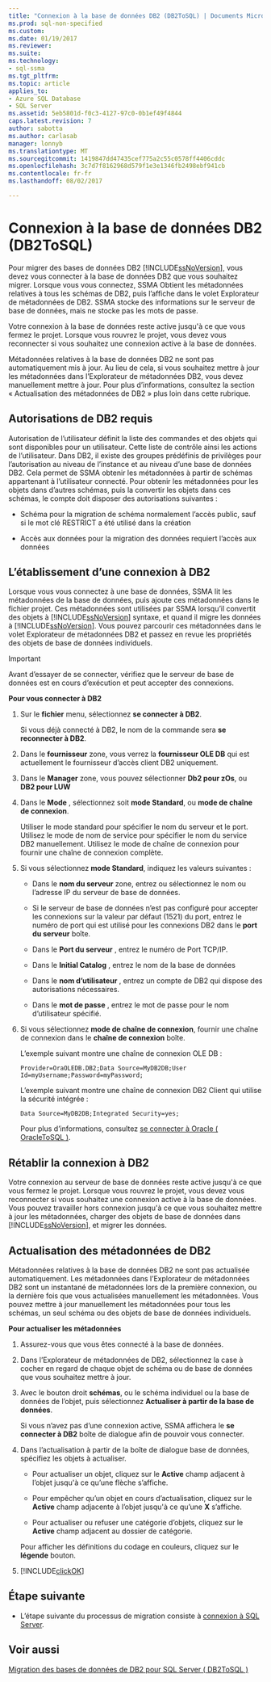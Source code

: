 ```yaml
---
title: "Connexion à la base de données DB2 (DB2ToSQL) | Documents Microsoft"
ms.prod: sql-non-specified
ms.custom: 
ms.date: 01/19/2017
ms.reviewer: 
ms.suite: 
ms.technology:
- sql-ssma
ms.tgt_pltfrm: 
ms.topic: article
applies_to:
- Azure SQL Database
- SQL Server
ms.assetid: 5eb5801d-f0c3-4127-97c0-0b1ef49f4844
caps.latest.revision: 7
author: sabotta
ms.author: carlasab
manager: lonnyb
ms.translationtype: MT
ms.sourcegitcommit: 1419847dd47435cef775a2c55c0578ff4406cddc
ms.openlocfilehash: 3c7d7f8162968d579f1e3e1346fb2498ebf941cb
ms.contentlocale: fr-fr
ms.lasthandoff: 08/02/2017

---
```

# <a name="connecting-to-db2-database-db2tosql"></a>Connexion à la base de données DB2 (DB2ToSQL)
Pour migrer des bases de données DB2 [!INCLUDE[ssNoVersion](../../includes/ssnoversion_md.md)], vous devez vous connecter à la base de données DB2 que vous souhaitez migrer. Lorsque vous vous connectez, SSMA Obtient les métadonnées relatives à tous les schémas de DB2, puis l’affiche dans le volet Explorateur de métadonnées de DB2. SSMA stocke des informations sur le serveur de base de données, mais ne stocke pas les mots de passe.  
  
Votre connexion à la base de données reste active jusqu'à ce que vous fermez le projet. Lorsque vous rouvrez le projet, vous devez vous reconnecter si vous souhaitez une connexion active à la base de données.  
  
Métadonnées relatives à la base de données DB2 ne sont pas automatiquement mis à jour. Au lieu de cela, si vous souhaitez mettre à jour les métadonnées dans l’Explorateur de métadonnées DB2, vous devez manuellement mettre à jour. Pour plus d’informations, consultez la section « Actualisation des métadonnées de DB2 » plus loin dans cette rubrique.  
  
## <a name="required-db2-permissions"></a>Autorisations de DB2 requis  
Autorisation de l’utilisateur définit la liste des commandes et des objets qui sont disponibles pour un utilisateur. Cette liste de contrôle ainsi les actions de l’utilisateur. Dans DB2, il existe des groupes prédéfinis de privilèges pour l’autorisation au niveau de l’instance et au niveau d’une base de données DB2. Cela permet de SSMA obtenir les métadonnées à partir de schémas appartenant à l’utilisateur connecté. Pour obtenir les métadonnées pour les objets dans d’autres schémas, puis la convertir les objets dans ces schémas, le compte doit disposer des autorisations suivantes :  
  
-   Schéma pour la migration de schéma normalement l’accès public, sauf si le mot clé RESTRICT a été utilisé dans la création  
  
-   Accès aux données pour la migration des données requiert l’accès aux données  
  
## <a name="establishing-a-connection-to-db2"></a>L’établissement d’une connexion à DB2  
Lorsque vous vous connectez à une base de données, SSMA lit les métadonnées de la base de données, puis ajoute ces métadonnées dans le fichier projet. Ces métadonnées sont utilisées par SSMA lorsqu’il convertit des objets à [!INCLUDE[ssNoVersion](../../includes/ssnoversion_md.md)] syntaxe, et quand il migre les données à [!INCLUDE[ssNoVersion](../../includes/ssnoversion_md.md)]. Vous pouvez parcourir ces métadonnées dans le volet Explorateur de métadonnées DB2 et passez en revue les propriétés des objets de base de données individuels.  
  
> [!IMPORTANT]  
> Avant d’essayer de se connecter, vérifiez que le serveur de base de données est en cours d’exécution et peut accepter des connexions.  
  
**Pour vous connecter à DB2**  
  
1.  Sur le **fichier** menu, sélectionnez **se connecter à DB2**.  
  
    Si vous déjà connecté à DB2, le nom de la commande sera **se reconnecter à DB2**.  
  
2.  Dans le **fournisseur** zone, vous verrez la **fournisseur OLE DB** qui est actuellement le fournisseur d’accès client DB2 uniquement.  
  
3.  Dans le **Manager** zone, vous pouvez sélectionner **Db2 pour zOs**, ou **DB2 pour LUW**  
  
4.  Dans le **Mode** , sélectionnez soit **mode Standard**, ou **mode de chaîne de connexion**.  
  
    Utiliser le mode standard pour spécifier le nom du serveur et le port. Utilisez le mode de nom de service pour spécifier le nom du service DB2 manuellement. Utilisez le mode de chaîne de connexion pour fournir une chaîne de connexion complète.  
  
5.  Si vous sélectionnez **mode Standard**, indiquez les valeurs suivantes :  
  
    -   Dans le **nom du serveur** zone, entrez ou sélectionnez le nom ou l’adresse IP du serveur de base de données.  
  
    -   Si le serveur de base de données n’est pas configuré pour accepter les connexions sur la valeur par défaut (1521) du port, entrez le numéro de port qui est utilisé pour les connexions DB2 dans le **port du serveur** boîte.  
  
    -   Dans le **Port du serveur** , entrez le numéro de Port TCP/IP.  
  
    -   Dans le **Initial Catalog** , entrez le nom de la base de données  
  
    -   Dans le **nom d’utilisateur** , entrez un compte de DB2 qui dispose des autorisations nécessaires.  
  
    -   Dans le **mot de passe** , entrez le mot de passe pour le nom d’utilisateur spécifié.  
  
6.  Si vous sélectionnez **mode de chaîne de connexion**, fournir une chaîne de connexion dans le **chaîne de connexion** boîte.  
  
    L’exemple suivant montre une chaîne de connexion OLE DB :  
  
    `Provider=OraOLEDB.DB2;Data Source=MyDB2DB;User Id=myUsername;Password=myPassword;`  
  
    L’exemple suivant montre une chaîne de connexion DB2 Client qui utilise la sécurité intégrée :  
  
    `Data Source=MyDB2DB;Integrated Security=yes;`  
  
    Pour plus d’informations, consultez [se connecter à Oracle &#40; OracleToSQL &#41;](../../ssma/oracle/connect-to-oracle-oracletosql.md).  
  
## <a name="reconnecting-to-db2"></a>Rétablir la connexion à DB2  
Votre connexion au serveur de base de données reste active jusqu'à ce que vous fermez le projet. Lorsque vous rouvrez le projet, vous devez vous reconnecter si vous souhaitez une connexion active à la base de données. Vous pouvez travailler hors connexion jusqu'à ce que vous souhaitez mettre à jour les métadonnées, charger des objets de base de données dans [!INCLUDE[ssNoVersion](../../includes/ssnoversion_md.md)], et migrer les données.  
  
## <a name="refreshing-db2-metadata"></a>Actualisation des métadonnées de DB2  
Métadonnées relatives à la base de données DB2 ne sont pas actualisée automatiquement. Les métadonnées dans l’Explorateur de métadonnées DB2 sont un instantané de métadonnées lors de la première connexion, ou la dernière fois que vous actualisées manuellement les métadonnées. Vous pouvez mettre à jour manuellement les métadonnées pour tous les schémas, un seul schéma ou des objets de base de données individuels.  
  
**Pour actualiser les métadonnées**  
  
1.  Assurez-vous que vous êtes connecté à la base de données.  
  
2.  Dans l’Explorateur de métadonnées de DB2, sélectionnez la case à cocher en regard de chaque objet de schéma ou de base de données que vous souhaitez mettre à jour.  
  
3.  Avec le bouton droit **schémas**, ou le schéma individuel ou la base de données de l’objet, puis sélectionnez **Actualiser à partir de la base de données**.  
  
    Si vous n’avez pas d’une connexion active, SSMA affichera le **se connecter à DB2** boîte de dialogue afin de pouvoir vous connecter.  
  
4.  Dans l’actualisation à partir de la boîte de dialogue base de données, spécifiez les objets à actualiser.  
  
    -   Pour actualiser un objet, cliquez sur le **Active** champ adjacent à l’objet jusqu'à ce qu’une flèche s’affiche.  
  
    -   Pour empêcher qu’un objet en cours d’actualisation, cliquez sur le **Active** champ adjacente à l’objet jusqu'à ce qu’une **X** s’affiche.  
  
    -   Pour actualiser ou refuser une catégorie d’objets, cliquez sur le **Active** champ adjacent au dossier de catégorie.  
  
    Pour afficher les définitions du codage en couleurs, cliquez sur le **légende** bouton.  
  
5.  [!INCLUDE[clickOK](../../includes/clickok_md.md)]  
  
## <a name="next-step"></a>Étape suivante  
  
-   L’étape suivante du processus de migration consiste à [connexion à SQL Server](http://msdn.microsoft.com/en-us/b59803cb-3cc6-41cc-8553-faf90851410e).  
  
## <a name="see-also"></a>Voir aussi  
[Migration des bases de données de DB2 pour SQL Server &#40; DB2ToSQL &#41;](../../ssma/db2/migrating-db2-databases-to-sql-server-db2tosql.md)  
  

